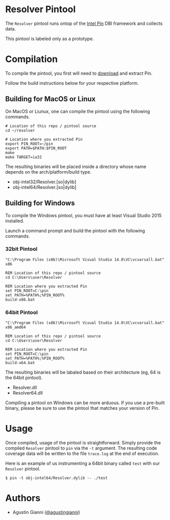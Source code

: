 # Resolver Pintool

The `Resolver` pintool runs ontop of the [Intel Pin](https://software.intel.com/en-us/articles/pin-a-dynamic-binary-instrumentation-tool) DBI framework and collects data.

This pintool is labeled only as a prototype.

# Compilation

To compile the pintool, you first will need to [download](https://software.intel.com/en-us/articles/pin-a-binary-instrumentation-tool-downloads) and extract Pin.

Follow the build instructions below for your respective platform.

## Building for MacOS or Linux

On MacOS or Liunux, one can compile the pintool using the following commands.

```
# Location of this repo / pintool source
cd ~/resolver

# Location where you extracted Pin
export PIN_ROOT=~/pin
export PATH=$PATH:$PIN_ROOT
make
make TARGET=ia32
```

The resulting binaries will be placed inside a directory whose name depends on the arch/platform/build type.

* obj-intel32/Resolver.[so|dylib]
* obj-intel64/Resolver.[so|dylib]

## Building for Windows

To compile the Windows pintool, you must have at least Visual Studio 2015 installed.

Launch a command prompt and build the pintool with the following commands.

### 32bit Pintool

```
"C:\Program Files (x86)\Microsoft Visual Studio 14.0\VC\vcvarsall.bat" x86

REM Location of this repo / pintool source
cd C:\Users\user\Resolver

REM Location where you extracted Pin
set PIN_ROOT=C:\pin
set PATH=%PATH%;%PIN_ROOT%
build-x86.bat
```

### 64bit Pintool

```
"C:\Program Files (x86)\Microsoft Visual Studio 14.0\VC\vcvarsall.bat" x86_amd64

REM Location of this repo / pintool source
cd C:\Users\user\Resolver

REM Location where you extracted Pin
set PIN_ROOT=C:\pin
set PATH=%PATH%;%PIN_ROOT%
build-x64.bat
```

The resulting binaries will be labaled based on their architecture (eg, 64 is the 64bit pintool).

* Resolver.dll
* Resolver64.dll

Compiling a pintool on Windows can be more arduous. If you use a pre-built binary, please be sure to use the pintool that matches your version of Pin.

# Usage

Once compiled, usage of the pintool is straightforward. Simply provide the compiled `Resolver` pintool to `pin` via the `-t` argument. The resulting code coverage data will be written to the file `trace.log` at the end of execution.

Here is an example of us instrumenting a 64bit binary called `test` with our `Resolver` pintool.

```
$ pin -t obj-intel64/Resolver.dylib -- ./test
```

# Authors

* Agustin Gianni ([@agustingianni](https://twitter.com/agustingianni))
